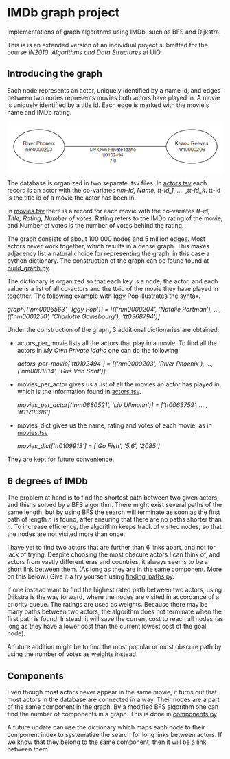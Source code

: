 # IMDb graph project
Implementations of graph algorithms using IMDb, such as BFS and Dijkstra.

This is is an extended version of an individual project submitted for the course *IN2010: Algorithms and Data Structures* at UiO. 

## Introducing the graph

Each node represents an actor, uniquely identified by a name id, and edges between two nodes represents movies both actors have played in. A movie is uniquely identified by a title id. Each edge is marked with the movie's name and IMDb rating. 

![illustration](https://github.com/ingriiser/IMDB-graph-project/blob/main/figures/my_own_private_idaho.PNG)

The database is organized in two separate .tsv files. In [actors.tsv](https://github.com/ingriiser/IMDB-graph-project/blob/main/database/actors.tsv) each record is an actor with the co-variates *nm-id, Name, tt-id_1, .... ,tt-id_k*. tt-id is the title id of a movie the actor has been in. 

In [movies.tsv](https://github.com/ingriiser/IMDB-graph-project/blob/main/database/movies.tsv) there is a record for each movie with the co-variates *tt-id, Title, Rating, Number of votes*. Rating refers to the IMDb rating of the movie, and Number of votes is the number of votes behind the rating. 

The graph consists of about 100 000 nodes and 5 million edges. Most actors never work together, which results in a dense graph. This makes adjacency list a natural choice for representing the graph, in this case a python dictionary. The construction of the graph can be found found at [build_graph.py](https://github.com/ingriiser/IMDB-graph-project/blob/main/build_graph.py).

The dictionary is organized so that each key is a node, the actor, and each value is a list of all co-actors and the tt-id of the movie they have played in together. The following example with Iggy Pop illustrates the syntax. 

*graph[('nm0006563', 'Iggy Pop')] = [(('nm0000204', 'Natalie Portman'), ..., (('nm0001250', 'Charlotte Gainsbourg'), 'tt0368794')]*

Under the construction of the graph, 3 additional dictionaries are obtained: 
- actors_per_movie lists all the actors that play in a movie. To find all the actors in *My Own Private Idaho* one can do the following: 

  *actors_per_movie['tt0102494'] = [('nm0000203', 'River Phoenix'), ...,  ('nm0001814', 'Gus Van Sant')]*

- movies_per_actor gives us a list of all the movies an actor has played in, which is the information found in [actors.tsv](https://github.com/ingriiser/IMDB-graph-project/blob/main/database/actors.tsv).

  *movies_per_actor[('nm0880521', 'Liv Ullmann')] = ['tt0063759', ...., 'tt1170396']*

- movies_dict gives us the name, rating and votes of each movie, as in [movies.tsv](https://github.com/ingriiser/IMDB-graph-project/blob/main/database/movies.tsv)

  *movies_dict['tt0109913'] = ['Go Fish', '5.6', '2085']*

They are kept for future convenience. 

## 6 degrees of IMDb
The problem at hand is to find the shortest path between two given actors, and this is solved by a BFS algorithm. There might exist several paths of the same length, but by using BFS the search will terminate as soon as  the first path of length *n* is found, after ensuring that there are no paths shorter than *n*. To increase efficiency, the algorithm keeps track of visited nodes, so that the nodes are not visited more than once.

I have yet to find two actors that are further than 6 links apart, and not for lack of trying. Despite choosing the most obscure actors I can think of, and actors from vastly different eras and countries, it always seems to be a short link between them. (As long as they are in the same component. More on this below.) Give it a try yourself using [finding_paths.py](https://github.com/ingriiser/IMDB-graph-project/blob/main/finding_paths.py). 

If one instead want to find the highest rated path between two actors, using Dijkstra is the way forward, where the nodes are visited in accordance of a priority queue. The ratings are used as weights. Because there may be many paths between two actors, the algorithm does not terminate when the first path is found. Instead, it will save the current cost to reach all nodes (as long as they have a lower cost than the current lowest cost of the goal node). 

A future addition might be to find the most popular or most obscure path by using the number of votes as weights instead. 

## Components

Even though most actors never appear in the same movie, it turns out that most actors in the database are connected in a way. Their nodes are a part of the same component in the graph. By a modified BFS algorithm one can find the number of components in a graph. This is done in [components.py](https://github.com/ingriiser/IMDB-graph-project/blob/main/components.py). 

A future update can use the dictionary which maps each node to their component index to systematize the search for long links between actors. If we know that they belong to the same component, then it will be a link between them. 

